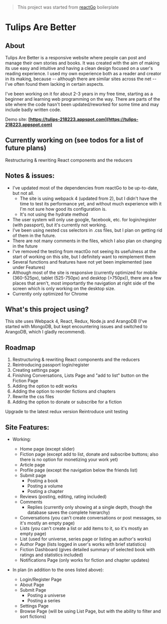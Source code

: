 
> This project was started from [reactGo](https://github.com/reactGo/reactGo) boilerplate

# Tulips Are Better


## About
Tulips Are Better is a responsive website where people can post and manage their own stories and books. It was created with the aim of making its use easy and intuitive and having a clean design focused on a user's reading experience. I used my own experience both as a reader and creator in its making, because -- although there are similar sites across the net -- I've often found them lacking in certain aspects.


I've been working on it for about 2-3 years in my free time, starting as a beginner and learning web programming on the way. There are parts of the site where the code hasn't been updated/reworked for some time and may include badly written code.

Demo site: **[https://tulips-218223.appspot.com](https://tulips-218223.appspot.com)**


## Currently working on (see todos for a list of future plans)

Restructuring & rewriting React components and the reducers

## Notes & issues:

- I've updated most of the dependencies from reactGo to be up-to-date, but not all.
    - The site is using webpack 4 (updated from 2), but I didn't have the time to test its performance yet, and without much experience with it I'm not sure how good its configuration is.
    - It's not using the hydrate method
- The user system will only use google, facebook, etc. for login/register (with passport), but it's currently not working.
- I've been using nested css selectors in .css files, but I plan on getting rid of them in the future.
- There are not many comments in the files, which I also plan on changing in the future
- I've removed the testing from reactGo not seeing its usefulness at the start of working on this site, but I definitely want to reimplement them
- Several functions and features have not yet been implemented (see under Features)
- Although most of the site is responsive (currently optimized for mobile (360-525px), tablet (525-750px) and desktop (>750px)), there are a few places that aren't, most importantly the navigation at right side of the screen which is only working on the desktop size.
- Currently only optimized for Chrome


## What's this project using?

This site uses Webpack 4, React, Redux, Node.js and ArangoDB (I've started with MongoDB, but kept encountering issues and switched to ArangoDB, which I gladly recommend).


## Roadmap

1. Restructuring & rewriting React components and the reducers
2. Reintroducing passport login/register
3. Creating settings page
4. Finishing Conversations, Lists Page and "add to list" button on the Fiction Page
5. Adding the option to edit works
6. Adding the option to reorder fictions and chapters
7. Rewrite the css files
8. Adding the option to donate or subscribe for a fiction

Upgrade to the latest redux version
Reintroduce unit testing


## Site Features:

- Working:
    - Home page (except slider)
    - Fiction page (except add to list, donate and subscribe buttons; also there is no option for monetizing your work yet)
    - Article page
    - Profile page (except the navigation below the friends list)
    - Submit page
      - Posting a book
      - Posting a volume
      - Posting a chapter
    - Reviews (posting, editing, rating included)
    - Comments
      - Replies (currently only showing at a single depth, though the database saves the complete hierarchy)
    - Conversations (you can't create conversations or post messages, so it's mostly an empty page)
    - Lists (you can't create a list or add items to it, so it's mostly an empty page)
    - List (used for universe, series page or listing an author's works)
    - Author Page (lists logged in user's works with brief statistics)
    - Fiction Dashboard (gives detailed summary of selected book with ratings and statistics included)
    - Notifications Page (only works for fiction and chapter updates)

- In plan (in addition to the ones listed above):
    - Login/Register Page
    - About Page
    - Submit Page
      - Posting a universe
      - Posting a series
    - Settings Page
    - Browse Page (will be using List Page, but with the ability to filter and sort fictions)